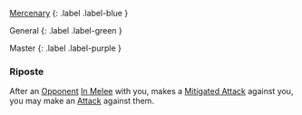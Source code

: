 
[Mercenary](Game/Mercenary)
{: .label .label-blue }

General
{: .label .label-green }

Master
{: .label .label-purple }
### Riposte

After an [Opponent](Core/Terminology#Opponent) [In Melee](Core/Effects#In%20Melee) with you, makes a [Mitigated Attack](Core/Terminology#Mitigated%20Attack) against you, you may make an [Attack](Core/Terminology#Attack) against them.